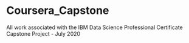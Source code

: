 # Coursera_Capstone
All work associated with the IBM Data Science Professional Certificate Capstone Project - July 2020
